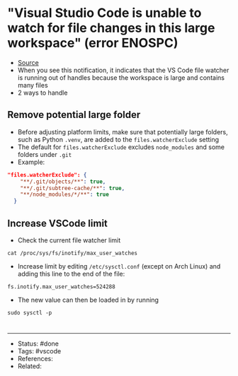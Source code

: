 # "Visual Studio Code is unable to watch for file changes in this large workspace" (error ENOSPC)
- [Source](https://code.visualstudio.com/docs/setup/linux#_visual-studio-code-is-unable-to-watch-for-file-changes-in-this-large-workspace-error-enospc)
- When you see this notification, it indicates that the VS Code file watcher is running out of handles because the workspace is large and contains many files
- 2 ways to handle

## Remove potential large folder
- Before adjusting platform limits, make sure that potentially large folders, such as Python `.venv`, are added to the `files.watcherExclude` setting
- The default for `files.watcherExclude` excludes `node_modules` and some folders under `.git`
- Example:

```json
"files.watcherExclude": {
    "**/.git/objects/**": true,
    "**/.git/subtree-cache/**": true,
    "**/node_modules/*/**": true
  }
```

## Increase VSCode limit
- Check the current file watcher limit

```shell
cat /proc/sys/fs/inotify/max_user_watches
```

- Increase limit by editing `/etc/sysctl.conf` (except on Arch Linux) and adding this line to the end of the file:

```Shell
fs.inotify.max_user_watches=524288
```

- The new value can then be loaded in by running 

```shell
sudo sysctl -p
```

#
---
- Status: #done
- Tags: #vscode
- References:
- Related:
